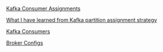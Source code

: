 [Kafka Consumer Assignments](https://www.signal.co/dev-log/kafka-consumer-assignments/)


[What I have learned from Kafka partition assignment strategy](https://medium.com/@anyili0928/what-i-have-learned-from-kafka-partition-assignment-strategy-799fdf15d3ab)

[Kafka Consumers](https://docs.confluent.io/current/clients/consumer.html)


[Broker Configs](http://kafka.apache.org/documentation.html#brokerconfigs)
